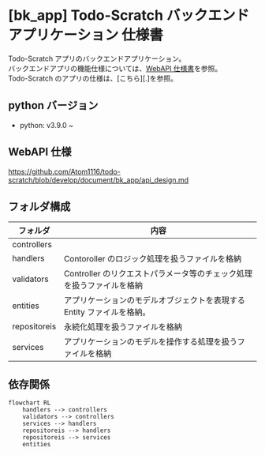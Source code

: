 # [bk_app] Todo-Scratch バックエンドアプリケーション 仕様書

Todo-Scratch アプリのバックエンドアプリケーション。  
バックエンドアプリの機能仕様については、[WebAPI 仕様書](./api_design.md)を参照。  
Todo-Scratch のアプリの仕様は、[こちら][.]を参照。

## python バージョン

- python: v3.9.0 ~

## WebAPI 仕様

https://github.com/Atom1116/todo-scratch/blob/develop/document/bk_app/api_design.md

## フォルダ構成

| フォルダ     | 内容                                                                   |
| ------------ | ---------------------------------------------------------------------- |
| controllers  |                                                                        |
| handlers     | Contoroller のロジック処理を扱うファイルを格納                         |
| validators   | Controller のリクエストパラメータ等のチェック処理を扱うファイルを格納  |
| entities     | アプリケーションのモデルオブジェクトを表現する Entity ファイルを格納。 |
| repositoreis | 永続化処理を扱うファイルを格納                                         |
| services     | アプリケーションのモデルを操作する処理を扱うファイルを格納             |

## 依存関係

```mermaid
flowchart RL
    handlers --> controllers
    validators --> controllers
    services --> handlers
    repositoreis --> handlers
    repositoreis --> services
    entities
```
